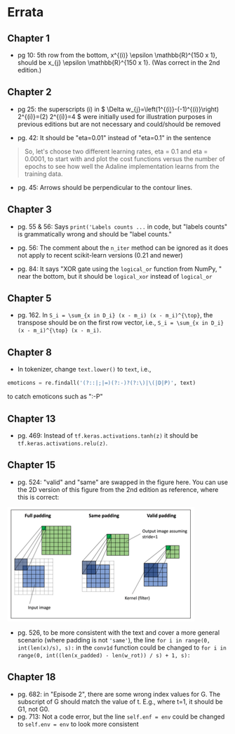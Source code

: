 # Errata

## Chapter 1

- pg 10: 5th row from the bottom, x^{(i)} \epsilon \mathbb{R}^{150 x 1}, should be x_{j} \epsilon \mathbb{R}^{150 x 1}. (Was correct in the 2nd edition.)

## Chapter 2

- pg 25: the superscripts (i) in $ \Delta w_{j}=\left(1^{(i)}-(-1)^{(i)}\right) 2^{(i)}=(2) 2^{(i)}=4 $ were initially used for illustration purposes in previous editions but are not necessary and could/should be removed

- pg. 42: It should be "eta=0.01" instead of "eta=0.1" in the sentence

> So, let's choose two different learning rates, eta = 0.1 and eta = 0.0001, to start with and plot the cost functions versus the number of epochs to see how well the Adaline implementation learns from the training data.

- pg. 45: Arrows should be perpendicular to the contour lines.

## Chapter 3

- pg. 55 & 56: Says `print('Labels counts ...` in code, but "labels counts" is grammatically wrong and should be "label counts."

- pg. 56: The comment about the `n_iter` method can be ignored as it does not apply to recent scikit-learn versions (0.21 and newer)

- pg. 84: It says "XOR gate using the `logical_or` function from NumPy, " near the bottom, but it should be `logical_xor` instead of `logical_or`

## Chapter 5

- pg. 162. In `S_i = \sum_{x in D_i} (x - m_i) (x - m_i)^{\top}`, the transpose should be on the first row vector, i.e., `S_i = \sum_{x in D_i} (x - m_i)^{\top} (x - m_i)`.



## Chapter 8

- In tokenizer, change `text.lower()` to `text`, i.e.,

```python
emoticons = re.findall('(?::|;|=)(?:-)?(?:\)|\(|D|P)', text)
```
to catch emoticons such as ":-P"

## Chapter 13

- pg. 469: Instead of `tf.keras.activations.tanh(z)` it should be `tf.keras.activations.relu(z)`.

## Chapter 15

- pg. 524: "valid" and "same" are swapped in the figure here. You can use the 2D version of this figure from the 2nd edition as reference, where this is correct:

![](images/524-old.png)

- pg. 526, to be more consistent with the text and cover a more general scenario (where padding is not `'same'`), the line `for i in range(0, int(len(x)/s), s):` in the `conv1d` function could be changed to  `for i in range(0, int((len(x_padded) - len(w_rot)) / s) + 1, s):`

## Chapter 18

- pg. 682: in "Episode 2", there are some wrong index values for G. The subscript of G should match the value of t. E.g., where t=1, it should be G1, not G0.
- pg. 713: Not a code error, but the line `self.enf = env` could be changed to `self.env = env` to look more consistent
